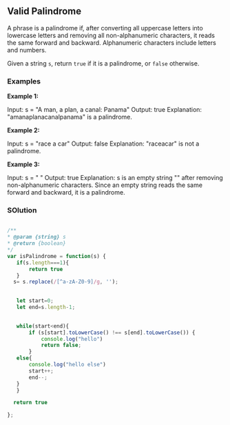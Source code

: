 ## Valid Palindrome

A phrase is a palindrome if, after converting all uppercase letters into lowercase letters and removing all non-alphanumeric characters, it reads the same forward and backward. Alphanumeric characters include letters and numbers.

Given a string `s`, return `true` if it is a palindrome, or `false` otherwise.

### Examples

**Example 1:**

Input: s = "A man, a plan, a canal: Panama"
Output: true
Explanation: "amanaplanacanalpanama" is a palindrome.


**Example 2:**

Input: s = "race a car"
Output: false
Explanation: "raceacar" is not a palindrome.


**Example 3:**

Input: s = " "
Output: true
Explanation: s is an empty string "" after removing non-alphanumeric characters.
Since an empty string reads the same forward and backward, it is a palindrome.



### SOlution
 
 ```javascript

 /**
 * @param {string} s
 * @return {boolean}
 */
var isPalindrome = function(s) {
    if(s.length===1){
        return true
    }
   s= s.replace(/[^a-zA-Z0-9]/g, '');
    

    let start=0;
    let end=s.length-1;

  
    while(start<end){
        if (s[start].toLowerCase() !== s[end].toLowerCase()) {
            console.log("hello")
            return false;
        }
    else{
        console.log("hello else")
        start++;
        end--;
    }
    }

   return true

};
